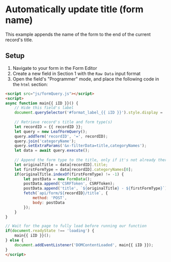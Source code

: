 # Automatically update title (form name)

This example appends the name of the form to the end of the current record's title.

## Setup
1. Navigate to your form in the Form Editor
2. Create a new field in Section 1 with the `Raw Data` input format
3. Open the field's "Programmer" mode, and place the following code in the `html` section:

```html
<script src="js/formQuery.js"></script>
<script>
async function main{{ iID }}() {
    // Hide this field's label
    document.querySelector('#format_label_{{ iID }}').style.display = 'none';
  
    // Retrieve record's title and form type(s)
    let recordID = {{ recordID }};
    let query = new LeafFormQuery();
    query.addTerm('recordID', '=', recordID);
    query.join('categoryName');
    query.setExtraParams('&x-filterData=title,categoryNames');
    let data = await query.execute();
  
    // Append the form type to the title, only if it's not already there
    let originalTitle = data[recordID].title;
    let firstFormType = data[recordID].categoryNames[0];
    if(originalTitle.indexOf(firstFormType) != -1) {
        let postData = new FormData();
        postData.append('CSRFToken', CSRFToken);
        postData.append('title', `${originalTitle} - ${firstFormType}`);
        fetch(`api/form/${recordID}/title`, {
            method: 'POST',
            body: postData
        });
    }
}

// Wait for the page to fully load before running our function
if(document.readyState !== 'loading') {
    main{{ iID }}();
} else {
    document.addEventListener('DOMContentLoaded', main{{ iID }});
}
</script>
```

